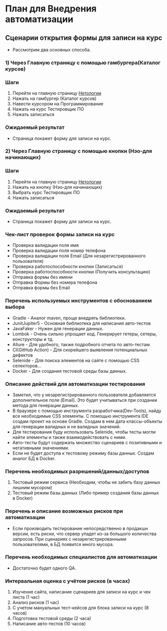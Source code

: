 # План для Внедрения автоматизации

## Сценарии открытия формы для записи на курс

* Рассмотрим два основных способа.

### 1) Через Главную страницу с помощью гамбургера(Каталог курсов)

### Шаги

1) Перейти на главную страницу  [Нетологии](https://netology.ru/)
2) Нажать на гамбургер (Каталог курсов)
3) Навести курсором на Программирование
4) Нажать на курс Тестировщик ПО
5) Нажать записаться

### Ожидаемый результат

* Страница покажет форму для записи на курс.

### 2) Через Главную страницу с помощью кнопки (Нэо-для начинающих)

### Шаги

1) Перейти на главную страницу  [Нетологии](https://netology.ru/)
2) Нажать на кнопку (Нэо-для начинающих)
3) Выбрать курс Тестировщик ПО
4) Нажать записаться

### Ожидаемый результат

* Страница покажет форму для записи на курс.

### Чек-лист проверок формы записи на курс

* Проверка валидации поля имя
* Проверка валидации поля номер телефона
* Проверка валидации поля Email (Для незарегистрированного пользователя)
* Проверка работоспособности кнопки (Записаться)
* Проверка работоспособности кнопки (Получить консультацию)
* Отправка формы без имени
* Отправка Формы без номера телефона
* Отправка формы без Email

### Перечень используемых инструментов с обоснованием выбора

* Gradle - Аналог maven, проще внедрять библиотеки.
* JunitJupiter5 - Основная библиотека для написания авто-тестов
* JavaFaker - Нужен для генерации данных.
* Lombok - Очень сильно упрощает код. Генерирует гетеры, сетеры, конструкторы и тд.
* Allure - Для удобного, также подробного отчета по авто-тестам.
* CI(GitHub Action) - Для скорейшего выявления потенциальных дефектов
* Selenide - Для поиска элементов на сайте с помощью CSS селекторов...
* Docker - Для создания тестовой среды базы данных.

### Описание действий для автоматизации тестирования

* Заметил, что у незарегистрированного пользователя добавляется дополнительное поле (Email). Это будет учитываться при
  создании метода для генерации данных.
* В браузере с помощью инструмента разработчика(Dev-Tools), найду все необходимые CSS элементы. С помощью инструмента
  IDE создам проект на основе Gradle. Создам в нем дата классы-объекты для генерации валидных и не валидных значений.
* Для тестирования буду использовать Selenide, чтобы тесты могли найти элементы и также взаимодействовать с ними.
* Авто-тесты будут содержать множество сценариев с позитивными и негативными значениями.
* Если не будет доступа к тестовому режиму базы данных. Создам аналог БД в Docker.

### Перечень необходимых разрешений/данных/доступов

1. Тестовый режим сервиса (Необходим, чтобы не забить базу данных лишним мусором)
2. Тестовый режим базы данных (Либо пример создания базы данных в Docker)

### Перечень и описание возможных рисков при автоматизации

* Если производить тестирование непосредственно в продакшн версии, есть риски, что сервер упадет из-за большого
  количества запросов. При сценариях с незарегистрированными пользователями, в БД появится много мусора.

### Перечень необходимых специалистов для автоматизации

* Достаточно будет одного QA.

### Интервальная оценка с учётом рисков (в часах)

1. Изучение сайта, написание сценариев для записи на курс и чек листа (1 час)
2. Анализ рисков (1 час)
3. С учетом мануальных тест-кейсов для блока записи на курс (8 часов)
4. Подготовка тестовой среды (2 часа)
5. Написание авто-тестов (10 часов)

